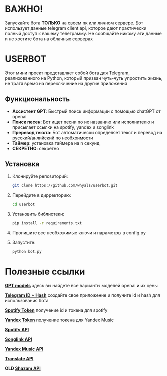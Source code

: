 # ВАЖНО!

Запускайте бота **ТОЛЬКО** на своем пк или личном сервере. Бот использует данные telegram client api, которое дают практически полный доступ к вашему телеграмму. Не сообщайте никому эти данные и не хостите бота на облачных серверах

# USERBOT

Этот мини проект представляет собой бота для Telegram, реализованного на Python, который призван чуть-чуть упростить жизнь, не тратя время на переключение на другие приложения
## Функциональность

- **Ассистент GPT**: Быстрый поиск информации с помощью chatGPT от openai
- **Поиск песен**: Бот ищет песни по их названию или исполнителю и присылает ссылки на spotify, yandex и songlink
- **Преревод текста**: Бот автоматически определяет текст и перевод на русский/анлийский по необхоимости
- **Таймер**: установка таймера на n секунд
- **СЕКРЕТНО**: секретно



## Установка

1. Клонируйте репозиторий:
   ```bash
   git clone https://github.com/whyals/userbot.git
   
2. Перейдите в дирректорию:
   ```bash
   cd userbot

3. Установить библиотеки:
   ```bash
   pip install -r requirements.txt

4. Пропишите все необхожимые ключи и параметры в config.py

5. Запустите:
   ```bash
   python bot.py

# Полезные ссылки

**[GPT models](https://platform.openai.com/docs/models/gpt-4o)** здесь вы найдете все варианты моделей openai и их цены

**[Telegram ID + Hash](https://my.telegram.org/apps)** cоздайте свое приложение и получите id и hash для использования бота

**[Spotify Token](https://developer.spotify.com/dashboard/152cff3c42a44766bbe1fdf5a3185cdc/settings)** получение id и токена для spotify

**[Yandex Token](https://yandex-music.readthedocs.io/en/main/token.html)** получение токена для Yandex Music



**[Spotify API](https://spotipy.readthedocs.io/en/2.24.0)**

**[Songlink API](https://linktree.notion.site/API-d0ebe08a5e304a55928405eb682f6741)**

**[Yandex Music API](https://yandex-music.readthedocs.io/en/main/index.html)** 

**[Translate API](https://github.com/nidhaloff/deep-translator)** 

**OLD [Shazam API](https://github.com/shazamio/ShazamIO)**



